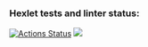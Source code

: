### Hexlet tests and linter status:
[![Actions Status](https://github.com/KLAUS-fail/frontend-project-44/actions/workflows/hexlet-check.yml/badge.svg)](https://github.com/KLAUS-fail/frontend-project-44/actions)
<a href="https://codeclimate.com/github/KLAUS-fail/frontend-project-44/maintainability"><img src="https://api.codeclimate.com/v1/badges/e1144553e815f59090b9/maintainability" /></a>